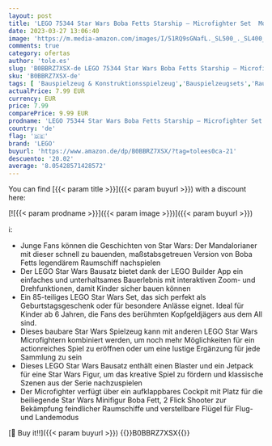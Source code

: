 ```yaml
---
layout: post
title: 'LEGO 75344 Star Wars Boba Fetts Starship – Microfighter Set  Modell aus Der Mandalorianer  baubares Spielzeug mit Flick-Shooter und verstellbaren Flügeln'
date: 2023-03-27 13:06:40
image: 'https://m.media-amazon.com/images/I/51RQ9sGNafL._SL500_._SL400_.jpg'
comments: true
category: ofertas
author: 'tole.es'
slug: 'B0BBRZ7XSX-de LEGO 75344 Star Wars Boba Fetts Starship – Microfighter...'
sku: 'B0BBRZ7XSX-de'
tags: [ 'Bauspielzeug & Konstruktionsspielzeug','Bauspielzeugsets','Raumschiffe-Spielzeug für Kinder','Spielfahrzeuge','Spielzeug','lego','🇩🇪', ]
actualPrice: 7.99 EUR
currency: EUR
price: 7.99
comparePrice: 9.99 EUR
prodname: 'LEGO 75344 Star Wars Boba Fetts Starship – Microfighter Set  Modell aus Der Mandalorianer  baubares Spielzeug mit Flick-Shooter und verstellbaren Flügeln'
country: 'de'
flag: '🇩🇪'
brand: 'LEGO'
buyurl: 'https://www.amazon.de/dp/B0BBRZ7XSX/?tag=tolees0ca-21'
descuento: '20.02'
average: '8.05428571428572'
---
```


You can find [{{< param title >}}]({{< param buyurl >}}) with a discount here:

[![{{< param prodname >}}]({{< param image >}})]({{< param buyurl >}})

ℹ️:

- Junge Fans können die Geschichten von Star Wars: Der Mandalorianer mit dieser schnell zu bauenden, maßstabsgetreuen Version von Boba Fetts legendärem Raumschiff nachspielen
- Der LEGO Star Wars Bausatz bietet dank der LEGO Builder App ein einfaches und unterhaltsames Bauerlebnis mit interaktiven Zoom- und Drehfunktionen, damit Kinder sicher bauen können
- Ein 85-teiliges LEGO Star Wars Set, das sich perfekt als Geburtstagsgeschenk oder für besondere Anlässe eignet. Ideal für Kinder ab 6 Jahren, die Fans des berühmten Kopfgeldjägers aus dem All sind.
- Dieses baubare Star Wars Spielzeug kann mit anderen LEGO Star Wars Microfightern kombiniert werden, um noch mehr Möglichkeiten für ein actionreiches Spiel zu eröffnen oder um eine lustige Ergänzung für jede Sammlung zu sein
- Dieses LEGO Star Wars Bausatz enthält einen Blaster und ein Jetpack für eine Star Wars Figur, um das kreative Spiel zu fördern und klassische Szenen aus der Serie nachzuspielen
- Der Microfighter verfügt über ein aufklappbares Cockpit mit Platz für die beiliegende Star Wars Minifigur Boba Fett, 2 Flick Shooter zur Bekämpfung feindlicher Raumschiffe und verstellbare Flügel für Flug- und Landemodus

[🛒 Buy it!!]({{< param buyurl >}})
{{<world>}}B0BBRZ7XSX{{</world>}}
